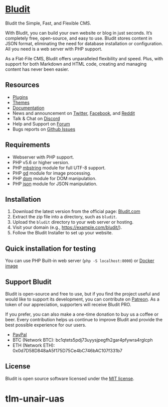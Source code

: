 # [Bludit](https://www.bludit.com/)

Bludit the Simple, Fast, and Flexible CMS.

With Bludit, you can build your own website or blog in just seconds. It’s completely free, open-source, and easy to use. Bludit stores content in JSON format, eliminating the need for database installation or configuration. All you need is a web server with PHP support.

As a Flat-File CMS, Bludit offers unparalleled flexibility and speed. Plus, with support for both Markdown and HTML code, creating and managing content has never been easier.

## Resources

- [Plugins](https://plugins.bludit.com)
- [Themes](https://themes.bludit.com)
- [Documentation](https://docs.bludit.com)
- News and announcement on [Twitter](https://twitter.com/bludit), [Facebook](https://www.facebook.com/bluditcms), and [Reddit](https://www.reddit.com/r/bludit/)
- Talk & Chat on [Discord](https://discord.gg/CFaXEdZWds)
- Help and Support on [Forum](https://forum.bludit.org)
- Bugs reports on [Github Issues](https://github.com/bludit/bludit/issues)

## Requirements

- Webserver with PHP support.
- PHP v5.6 or higher version.
- PHP [mbstring](http://php.net/manual/en/book.mbstring.php) module for full UTF-8 support.
- PHP [gd](http://php.net/manual/en/book.image.php) module for image processing.
- PHP [dom](http://php.net/manual/en/book.dom.php) module for DOM manipulation.
- PHP [json](http://php.net/manual/en/book.json.php) module for JSON manipulation.

## Installation

1. Download the latest version from the official page: [Bludit.com](https://www.bludit.com)
2. Extract the zip file into a directory, such as `bludit`.
3. Upload the `bludit` directory to your web server or hosting.
4. Visit your domain (e.g., https://example.com/bludit/).
5. Follow the Bludit Installer to set up your website.

## Quick installation for testing

You can use PHP Built-in web server (`php -S localhost:8000`) or [Docker image](https://hub.docker.com/r/bludit/docker/)

## Support Bludit

Bludit is open-source and free to use, but if you find the project useful and would like to support its development, you can contribute on [Patreon](https://www.patreon.com/bePatron?c=921115&rid=2458860). As a token of our appreciation, supporters will receive Bludit PRO.

If you prefer, you can also make a one-time donation to buy us a coffee or beer. Every contribution helps us continue to improve Bludit and provide the best possible experience for our users.

- [PayPal](https://www.paypal.me/bludit/10)
- BTC (Network BTC): bc1qtets5pdj73uyysjpegfh2gar4pfywra4rglcph
- ETH (Network ETH): 0x0d7D58D848aA5f175D75Ce4bC746bAC107f331b7

## License

Bludit is open source software licensed under the [MIT license](https://tldrlegal.com/license/mit-license).
# tlm-unair-uas
